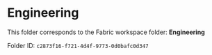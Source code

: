 # Engineering

This folder corresponds to the Fabric workspace folder: **Engineering**

Folder ID: `c2873f16-f721-4d4f-9773-0d0bafc0d347`
